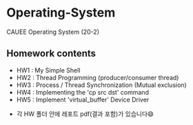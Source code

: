 # Operating-System
CAUEE Operating System (20-2)

## Homework contents
- HW1 : My Simple Shell
- HW2 : Thread Programming (producer/consumer thread)
- HW3 : Process / Thread Synchronization (Mutual exclusion)
- HW4 : Implementing the 'cp src dst' command
- HW5 : Implement 'virtual_buffer' Device Driver

* 각 HW 폴더 안에 레포트 pdf(결과 포함)가 있습니다:smile:
